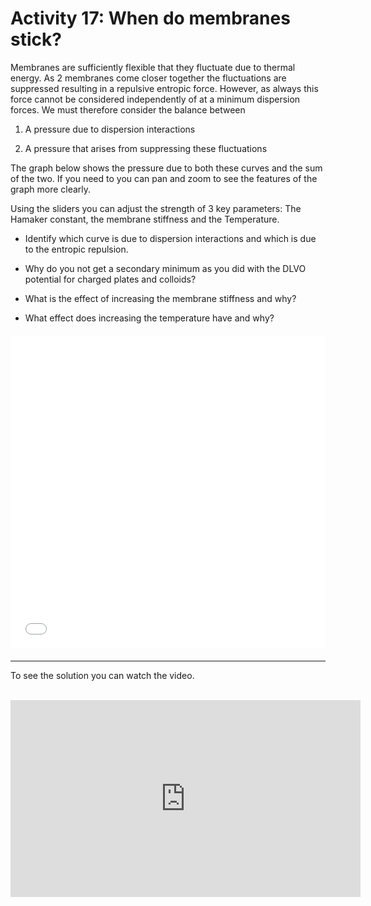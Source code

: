 # Activity 17: When do membranes stick?

<link rel="stylesheet" type="text/css" href="../customstyle.css">

Membranes are sufficiently flexible that they fluctuate due to thermal energy. As 2 membranes come closer together the fluctuations are suppressed resulting in a repulsive entropic force. However, as always this force cannot be considered independently of at a minimum dispersion forces. We must therefore consider the balance between

1. A pressure due to dispersion interactions 

2. A pressure that arises from suppressing these fluctuations

The graph below shows the pressure due to both these curves and the sum of the two. If you need to you can pan and zoom to see the features of the graph more clearly.

Using the sliders you can adjust the strength of 3 key parameters: The Hamaker constant, the membrane stiffness and the Temperature.

- Identify which curve is due to dispersion interactions and which is due to the entropic repulsion.

- Why do you not get a secondary minimum as you did with the DLVO potential for charged plates and colloids?

- What is the effect of increasing the membrane stiffness and why?

- What effect does increasing the temperature have and why?

<div style="display: flex; justify-content: center; margin: 20px 0;">
  <iframe src="animations/17_membranes.html" style="border:none; width:800px; height:500px;"></iframe>
</div>

---------------------

To see the solution you can watch the video.
<br><br>
<iframe width="560" height="315" src="https://www.youtube.com/embed/HLyGda92sY4?si=8m5MjXPkP1iaY83C" title="YouTube video player" frameborder="0" allow="accelerometer; autoplay; clipboard-write; encrypted-media; gyroscope; picture-in-picture; web-share" referrerpolicy="strict-origin-when-cross-origin" allowfullscreen></iframe>
<!--
<video class="video-container" controls>
  <source src="https://www.nottingham.ac.uk/~ppzmis/phys3009/videos/A17.mp4" type="video/mp4">
  Your browser does not support the video tag.
</video>
-->